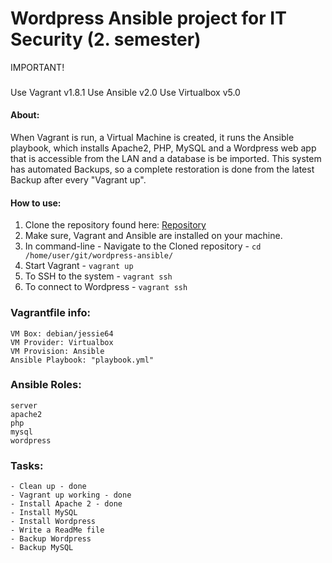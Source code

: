 # Wordpress Ansible project for IT Security (2. semester)

IMPORTANT!
###
Use Vagrant v1.8.1
Use Ansible v2.0
Use Virtualbox v5.0
####
#### About: 
When Vagrant is run, a Virtual Machine is created, it runs the Ansible playbook, which installs Apache2, PHP, MySQL and a Wordpress web app that is accessible from the LAN and a database is be imported. This system has automated Backups, so a complete restoration is done from the latest Backup after every "Vagrant up".

#### How to use:
1. Clone the repository found here: [Repository](https://github.com/Nicl0996/wordpress-ansible)
2. Make sure, Vagrant and Ansible are installed on your machine.
3. In command-line - Navigate to the Cloned repository - `cd /home/user/git/wordpress-ansible/` 
4. Start Vagrant - `vagrant up`
5. To SSH to the system - `vagrant ssh`
6. To connect to Wordpress - `vagrant ssh `

### Vagrantfile info:
    VM Box: debian/jessie64
    VM Provider: Virtualbox
    VM Provision: Ansible
    Ansible Playbook: "playbook.yml"

### Ansible Roles: 
    server
    apache2
    php
    mysql
    wordpress

### Tasks:
	- Clean up - done
	- Vagrant up working - done
	- Install Apache 2 - done
	- Install MySQL
	- Install Wordpress
	- Write a ReadMe file
	- Backup Wordpress
	- Backup MySQL


	
